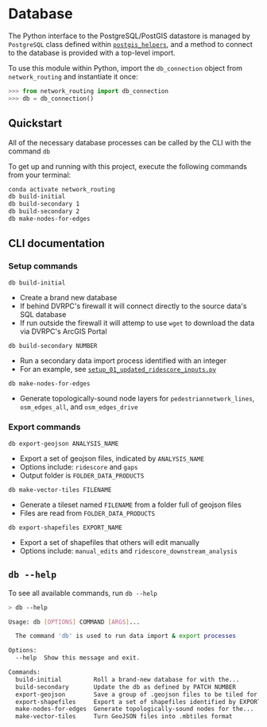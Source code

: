 # Database

The Python interface to the PostgreSQL/PostGIS datastore is managed by `PostgreSQL` class defined within
[`postgis_helpers`](https://github.com/aaronfraint/postgis-helpers), and a method to connect to the database is provided with a top-level import.

To use this module within Python, import the `db_connection` object from `network_routing` and instantiate it once:

```python
>>> from network_routing import db_connection
>>> db = db_connection()
```

## Quickstart

All of the necessary database processes can be called by the CLI with the command `db`

To get up and running with this project, execute the following commands from your terminal:

```bash
conda activate network_routing
db build-initial
db build-secondary 1
db build-secondary 2
db make-nodes-for-edges
```

## CLI documentation

### Setup commands

`db build-initial`

- Create a brand new database
- If behind DVRPC's firewall it will connect directly to the source data's SQL database
- If run outside the firewall it will attemp to use `wget` to download the data via DVRPC's ArcGIS Portal

`db build-secondary NUMBER`

- Run a secondary data import process identified with an integer
- For an example, see [`setup_01_updated_ridescore_inputs.py`](https://github.com/dvrpc/network-routing/blob/master/network_routing/database/setup/setup_01_updated_ridescore_inputs.py)

`db make-nodes-for-edges`

- Generate topologically-sound node layers for `pedestriannetwork_lines`, `osm_edges_all`, and `osm_edges_drive`

### Export commands

`db export-geojson ANALYSIS_NAME`

- Export a set of geojson files, indicated by `ANALYSIS_NAME`
- Options include: `ridescore` and `gaps`
- Output folder is `FOLDER_DATA_PRODUCTS`

`db make-vector-tiles FILENAME`

- Generate a tileset named `FILENAME` from a folder full of geojson files
- Files are read from `FOLDER_DATA_PRODUCTS`

`db export-shapefiles EXPORT_NAME`

- Export a set of shapefiles that others will edit manually
- Options include: `manual_edits` and `ridescore_downstream_analysis`

## `db --help`

To see all available commands, run `db --help`

```bash
> db --help

Usage: db [OPTIONS] COMMAND [ARGS]...

  The command 'db' is used to run data import & export processes

Options:
  --help  Show this message and exit.

Commands:
  build-initial         Roll a brand-new database for with the...
  build-secondary       Update the db as defined by PATCH NUMBER
  export-geojson        Save a group of .geojson files to be tiled for...
  export-shapefiles     Export a set of shapefiles identified by EXPORT_NAME
  make-nodes-for-edges  Generate topologically-sound nodes for the...
  make-vector-tiles     Turn GeoJSON files into .mbtiles format
```
